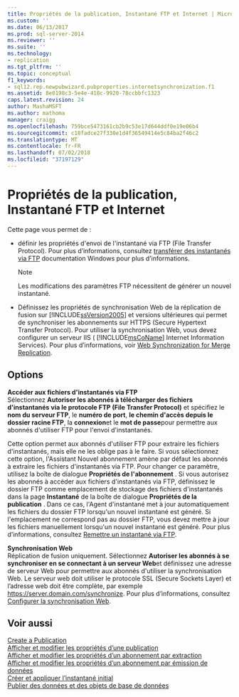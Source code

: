 ```yaml
---
title: Propriétés de la publication, Instantané FTP et Internet | Microsoft Docs
ms.custom: ''
ms.date: 06/13/2017
ms.prod: sql-server-2014
ms.reviewer: ''
ms.suite: ''
ms.technology:
- replication
ms.tgt_pltfrm: ''
ms.topic: conceptual
f1_keywords:
- sql12.rep.newpubwizard.pubproperties.internetsynchronization.f1
ms.assetid: 8e0198c3-5e4e-418c-9920-78ccbbfc1323
caps.latest.revision: 24
author: MashaMSFT
ms.author: mathoma
manager: craigg
ms.openlocfilehash: 759bce5473161cb2b9c53e17d644ddf0e19e06b4
ms.sourcegitcommit: c18fadce27f330e1d4f36549414e5c84ba2f46c2
ms.translationtype: MT
ms.contentlocale: fr-FR
ms.lasthandoff: 07/02/2018
ms.locfileid: "37197129"
---
```

# <a name="publication-properties-ftp-snapshot-and-internet"></a>Propriétés de la publication, Instantané FTP et Internet
  Cette page vous permet de :  
  
-   définir les propriétés d'envoi de l'instantané via FTP (File Transfer Protocol). Pour plus d’informations, consultez [transférer des instantanés via FTP](transfer-snapshots-through-ftp.md) documentation Windows pour plus d’informations.  
  
    > [!NOTE]  
    >  Les modifications des paramètres FTP nécessitent de générer un nouvel instantané.  
  
-   Définissez les propriétés de synchronisation Web de la réplication de fusion sur [!INCLUDE[ssVersion2005](../../includes/ssversion2005-md.md)] et versions ultérieures qui permet de synchroniser les abonnements sur HTTPS (Secure Hypertext Transfer Protocol). Pour utiliser la synchronisation Web, vous devez configurer un serveur IIS ( [!INCLUDE[msCoName](../../includes/msconame-md.md)] Internet Information Services). Pour plus d’informations, voir [Web Synchronization for Merge Replication](web-synchronization-for-merge-replication.md).  
  
## <a name="options"></a>Options  
 **Accéder aux fichiers d'instantanés via FTP**  
 Sélectionnez **Autoriser les abonnés à télécharger des fichiers d'instantanés via le protocole FTP (File Transfer Protocol)** et spécifiez le **nom du serveur FTP**, le **numéro de port**, **le chemin d'accès depuis le dossier racine FTP**, la **connexion**et le **mot de passe**pour permettre aux abonnés d'utiliser FTP pour l'envoi d'instantanés.  
  
 Cette option permet aux abonnés d'utiliser FTP pour extraire les fichiers d'instantanés, mais elle ne les oblige pas à le faire. Si vous sélectionnez cette option, l'Assistant Nouvel abonnement amène par défaut les abonnés à extraire les fichiers d'instantanés via FTP. Pour changer ce paramètre, utilisez la boîte de dialogue **Propriétés de l'abonnement** . Si vous autorisez les abonnés à accéder aux fichiers d'instantanés via FTP, définissez le dossier FTP comme emplacement de stockage des fichiers d'instantanés dans la page **Instantané** de la boîte de dialogue **Propriétés de la publication** . Dans ce cas, l'Agent d'instantané met à jour automatiquement les fichiers du dossier FTP lorsqu'un nouvel instantané est généré. Si l'emplacement ne correspond pas au dossier FTP, vous devez mettre à jour les fichiers manuellement lorsqu'un nouvel instantané est généré. Pour plus d’informations, consultez [Remettre un instantané via FTP](publish/deliver-a-snapshot-through-ftp.md).  
  
 **Synchronisation Web**  
 Réplication de fusion uniquement. Sélectionnez **Autoriser les abonnés à se synchroniser en se connectant à un serveur Web**et définissez une adresse de serveur Web pour permettre aux abonnés d'utiliser la synchronisation Web. Le serveur web doit utiliser le protocole SSL (Secure Sockets Layer) et l’adresse web doit être complète, par exemple https://server.domain.com/synchronize. Pour plus d’informations, consultez [Configurer la synchronisation Web](configure-web-synchronization.md).  
  
## <a name="see-also"></a>Voir aussi  
 [Create a Publication](publish/create-a-publication.md)   
 [Afficher et modifier les propriétés d’une publication](publish/view-and-modify-publication-properties.md)   
 [Afficher et modifier les propriétés d’un abonnement par extraction](view-and-modify-pull-subscription-properties.md)   
 [Afficher et modifier les propriétés d’un abonnement par émission de données](view-and-modify-push-subscription-properties.md)   
 [Créer et appliquer l’instantané initial](create-and-apply-the-initial-snapshot.md)   
 [Publier des données et des objets de base de données](publish/publish-data-and-database-objects.md)  
  
  
